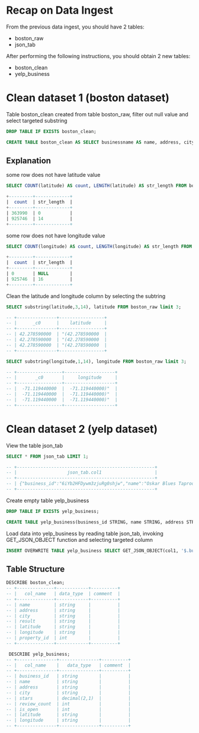 
<!--SQL to make the code have different colors in markdown editor, but the code is in fact in HiveSQL -->

# Recap on Data Ingest

From the previous data ingest, you should have 2 tables:
   * boston_raw
   * json_tab

After performing the following instructions, you should obtain 2 new tables:

* boston_clean
* yelp_business


# Clean dataset 1 (boston dataset)

Table boston_clean created from table boston_raw, filter out null value and select targeted substring

```sql
DROP TABLE IF EXISTS boston_clean;

CREATE TABLE boston_clean AS SELECT businessname AS name, address, city, result, SUBSTRING(latitude,3,14) AS latitude, SUBSTRING(longitude,2,14) AS longitude, property_id FROM boston_raw WHERE (LENGTH(latitude) > 9 AND LENGTH(longitude) > 9);
```

## Explanation

some row does not have latitude value
```sql
SELECT COUNT(latitude) AS count, LENGTH(latitude) AS str_length FROM boston_raw GROUP BY LENGTH(latitude);

+---------+-------------+
|  count  | str_length  |
+---------+-------------+
| 363990  | 0           |
| 925746  | 14          |
+---------+-------------+
```
some row does not have longitude value
```sql
SELECT COUNT(longitude) AS count, LENGTH(longitude) AS str_length FROM boston_raw GROUP BY LENGTH(longitude);

+---------+-------------+
|  count  | str_length  |
+---------+-------------+
| 0       | NULL        |
| 925746  | 16          |
+---------+-------------+
```

Clean the latitude and longitude column by selecting the subtring

```sql
SELECT substring(latitude,3,14), latitude FROM boston_raw limit 3;

-- +---------------+-----------------+
-- |      _c0      |    latitude     |
-- +---------------+-----------------+
-- | 42.278590000  | "(42.278590000  |
-- | 42.278590000  | "(42.278590000  |
-- | 42.278590000  | "(42.278590000  |
-- +---------------+-----------------+
```

```sql
SELECT substring(longitude,1,14), longitude FROM boston_raw limit 3;

-- +-----------------+-------------------+
-- |       _c0       |     longitude     |
-- +-----------------+-------------------+
-- |  -71.119440000  |  -71.119440000)"  |
-- |  -71.119440000  |  -71.119440000)"  |
-- |  -71.119440000  |  -71.119440000)"  |
-- +-----------------+-------------------+
```

# Clean dataset 2 (yelp dataset)

View the table json_tab
```sql
SELECT * FROM json_tab LIMIT 1;

-- +----------------------------------------------------+
-- |                   json_tab.col1                    |
-- +----------------------------------------------------+
-- | {"business_id":"6iYb2HFDywm3zjuRg0shjw","name":"Oskar Blues Taproom","address":"921 Pearl St","city":"Boulder","state":"CO","postal_code":"80302","latitude":40.0175444,"longitude":-105.2833481,"stars":4.0,"review_count":86,"is_open":1,"attributes":{"RestaurantsTableService":"True","WiFi":"u'free'","BikeParking":"True","BusinessParking":"{'garage': False, 'street': True, 'validated': False, 'lot': False, 'valet': False}","BusinessAcceptsCreditCards":"True","RestaurantsReservations":"False","WheelchairAccessible":"True","Caters":"True","OutdoorSeating":"True","RestaurantsGoodForGroups":"True","HappyHour":"True","BusinessAcceptsBitcoin":"False","RestaurantsPriceRange2":"2","Ambience":"{'touristy': False, 'hipster': False, 'romantic': False, 'divey': False, 'intimate': False, 'trendy': False, 'upscale': False, 'classy': False, 'casual': True}","HasTV":"True","Alcohol":"'beer_and_wine'","GoodForMeal":"{'dessert': False, 'latenight': False, 'lunch': False, 'dinner': False, 'brunch': False, 'breakfast': False}","DogsAllowed":"False","RestaurantsTakeOut":"True","NoiseLevel":"u'average'","RestaurantsAttire":"'casual'","RestaurantsDelivery":"None"},"categories":"Gastropubs, Food, Beer Gardens, Restaurants, Bars, American (Traditional), Beer Bar, Nightlife, Breweries","hours":{"Monday":"11:0-23:0","Tuesday":"11:0-23:0","Wednesday":"11:0-23:0","Thursday":"11:0-23:0","Friday":"11:0-23:0","Saturday":"11:0-23:0","Sunday":"11:0-23:0"}} |
-- +----------------------------------------------------+

```

Create empty table yelp_business
```sql
DROP TABLE IF EXISTS yelp_business;

CREATE TABLE yelp_business(business_id STRING, name STRING, address STRING, city STRING, stars DECIMAL(2,1), review_count INT, is_open INT, latitude STRING, longitude STRING);
```

Load data into yelp_business by reading table json_tab, invoking GET_JSON_OBJECT function and selecting targeted column
```sql
INSERT OVERWRITE TABLE yelp_business SELECT GET_JSON_OBJECT(col1, '$.business_id'), GET_JSON_OBJECT(col1, '$.name'), GET_JSON_OBJECT(col1, '$.address'), GET_JSON_OBJECT(col1, '$.city'), GET_JSON_OBJECT(col1, '$.stars'), GET_JSON_OBJECT(col1, '$.review_count'), GET_JSON_OBJECT(col1, '$.is_open'), GET_JSON_OBJECT(col1, '$.latitude'), GET_JSON_OBJECT(col1, '$.longitude') FROM json_tab;
```

## Table Structure

```sql
DESCRIBE boston_clean;
-- +--------------+------------+----------+
-- |   col_name   | data_type  | comment  |
-- +--------------+------------+----------+
-- | name         | string     |          |
-- | address      | string     |          |
-- | city         | string     |          |
-- | result       | string     |          |
-- | latitude     | string     |          |
-- | longitude    | string     |          |
-- | property_id  | int        |          |
-- +--------------+------------+----------+
```

```sql
 DESCRIBE yelp_business;
-- +---------------+---------------+----------+
-- |   col_name    |   data_type   | comment  |
-- +---------------+---------------+----------+
-- | business_id   | string        |          |
-- | name          | string        |          |
-- | address       | string        |          |
-- | city          | string        |          |
-- | stars         | decimal(2,1)  |          |
-- | review_count  | int           |          |
-- | is_open       | int           |          |
-- | latitude      | string        |          |
-- | longitude     | string        |          |
-- +---------------+---------------+----------+
```